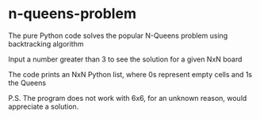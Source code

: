 # n-queens-problem
The pure Python code solves the popular N-Queens problem using backtracking algorithm

Input a number greater than 3 to see the solution for a given NxN board

The code prints an NxN Python list, where 0s represent empty cells and 1s the Queens

P.S.
The program does not work with 6x6, for an unknown reason, would appreciate a solution.
